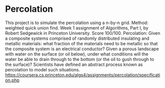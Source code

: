 # Percolation
This project is to simulate the percolation using a n-by-n grid.
Method: weighted quick union find.
Week 1 assignment of Algorithms, Part I, by Robert Sedgewick in Princeton University.
Score 100/100.
Percolation: Given a composite systems comprised of randomly distributed insulating and metallic materials: what fraction of the materials need to be metallic so that the composite system is an electrical conductor? Given a porous landscape with water on the surface (or oil below), under what conditions will the water be able to drain through to the bottom (or the oil to gush through to the surface)? Scientists have defined an abstract process known as percolation to model such situations.
https://coursera.cs.princeton.edu/algs4/assignments/percolation/specification.php
